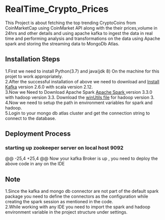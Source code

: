 # RealTime_Crypto_Prices
This Project is about fetching the top trending CryptoCoins from CoinMarketCap using CoinMarket API along with the their prices,volume in 24hrs and other details and using apache kafka to ingest the data in real time and performing analysis and transformations on the data using Apache spark and storing the streaming data to MongoDb Atlas.

## Installation Steps
1.First we need to install Python(3.7) and java(jdk 8) On the machine for this projet to work appropriately.<br>
2.After the successful installation of above we need to download and <a href="https://kafka.apache.org/">Install Kafka</a> version 2.6.0 with scala version 2.12.<br>
3.Now we Need to Download Apache Spark <a href ="https://spark.apache.org/downloads.html">Apache Spark </a>version 3.3.0 with hadoop version 3.3. Download the <a href="https://github.com/cdarlint/winutils">winUtils file</a> for hadoop version 3.<br>
4.Now we need to setup the path in environment variables for spark and hadoop.<br>
5.Login to your mongo db atlas cluster and get the connection string to connect to the database.<br>

## Deployment Process
### starting up zookeeper server on local host 9092
@@ -25,4 +25,4 @@ Now your kafka Broker is up , you need to deploy the above code in any on the IDE
## Note
1.Since the kafka and mongo db connector are not part of the default spark package you need to define the connectors as the configuration while creating the spark session as mentioned in the code.<br>
2.While working with any IDE you need to import the spark and hadoop environment variable in the project structure under settings.
